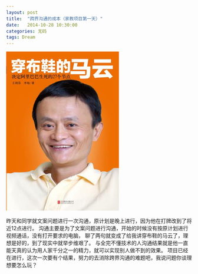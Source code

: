 ```yaml
---
layout: post
title:  "跨界沟通的成本（家教项目第一天）"
date:   2014-10-28 10:30:00
categories: 无码
tags: Dream
---
```


![穿布鞋的马云](/images/talk-mayun.jpg)

昨天和同学就文案问题进行一次沟通，原计划是晚上进行，因为他在打牌改到了将近12点进行。
沟通主要是为了文案问题进行沟通，开始的时候没有按原计划进行视频通话，没有打开要求的电脑，
聊了两句就变成了给我讲穿布鞋的马云了，理想是好的，到了现实中就举步维艰了。
与全完不懂技术的人沟通结果就是他一直能天真的认为用人家千分之一的精力，就可以实现别人做不到的效果。
项目已经在进行，这次一次要有个结果，努力的去消除跨界沟通的难题吧，我说问题你谈理想要怎么玩？

